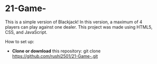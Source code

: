 # 21-Game-

This is a simple version of Blackjack! In this version, a maximum of 4 players can play against one dealer.
This project was made using HTML5, CSS, and JavaScript.

How to set up:
-  **Clone or download** this repository:
 git clone https://github.com/rushi2501/21-Game-.git



